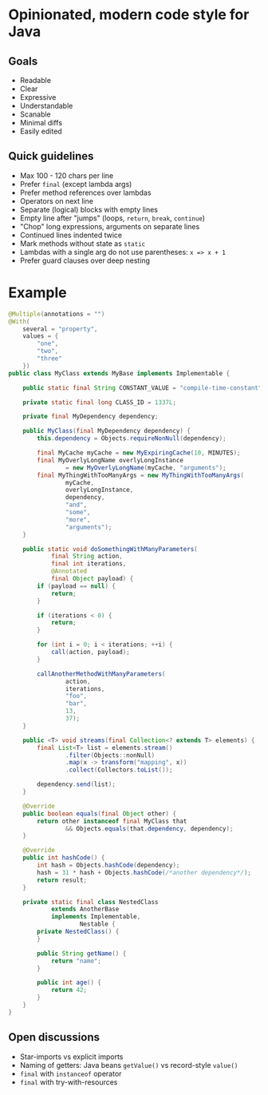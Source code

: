 # Opinionated, modern code style for Java

## Goals

* Readable
* Clear
* Expressive
* Understandable
* Scanable
* Minimal diffs
* Easily edited

## Quick guidelines

* Max 100 - 120 chars per line
* Prefer `final` (except lambda args)
* Prefer method references over lambdas
* Operators on next line
* Separate (logical) blocks with empty lines
* Empty line after "jumps" (loops, `return`, `break`, `continue`)
* "Chop" long expressions, arguments on separate lines
* Continued lines indented twice
* Mark methods without state as `static`
* Lambdas with a single arg do not use parentheses: `x => x + 1`
* Prefer guard clauses over deep nesting

# Example

```java
@Multiple(annotations = "")
@With(
    several = "property",
    values = {
        "one",
        "two",
        "three"
    })
public class MyClass extends MyBase implements Implementable {

    public static final String CONSTANT_VALUE = "compile-time-constant";

    private static final long CLASS_ID = 1337L;

    private final MyDependency dependency;

    public MyClass(final MyDependency dependency) {
        this.dependency = Objects.requireNonNull(dependency);

        final MyCache myCache = new MyExpiringCache(10, MINUTES);
        final MyOverlyLongName overlyLongInstance
                = new MyOverlyLongName(myCache, "arguments");
        final MyThingWithTooManyArgs = new MyThingWithTooManyArgs(
                myCache,
                overlyLongInstance,
                dependency,
                "and",
                "some",
                "more",
                "arguments");
    }

    public static void doSomethingWithManyParameters(
            final String action,
            final int iterations,
            @Annotated
            final Object payload) {
        if (payload == null) {
            return;
        }

        if (iterations < 0) {
            return;
        }

        for (int i = 0; i < iterations; ++i) {
            call(action, payload);
        }

        callAnotherMethodWithManyParameters(
                action,
                iterations,
                "foo",
                "bar",
                13,
                37);
    }

    public <T> void streams(final Collection<? extends T> elements) {
        final List<T> list = elements.stream()
                .filter(Objects::nonNull)
                .map(x -> transform("mapping", x))
                .collect(Collectors.toList());

        dependency.send(list);
    }

    @Override
    public boolean equals(final Object other) {
        return other instanceof final MyClass that
                && Objects.equals(that.dependency, dependency);
    }

    @Override
    public int hashCode() {
        int hash = Objects.hashCode(dependency);
        hash = 31 * hash + Objects.hashCode(/*another dependency*/);
        return result;
    }

    private static final class NestedClass
            extends AnotherBase
            implements Implementable,
                    Nestable {
        private NestedClass() {
        }

        public String getName() {
            return "name";
        }

        public int age() {
            return 42;
        }
    }
}
```

## Open discussions

* Star-imports vs explicit imports
* Naming of getters: Java beans `getValue()` vs record-style `value()`
* `final` with `instanceof` operator
* `final` with try-with-resources
